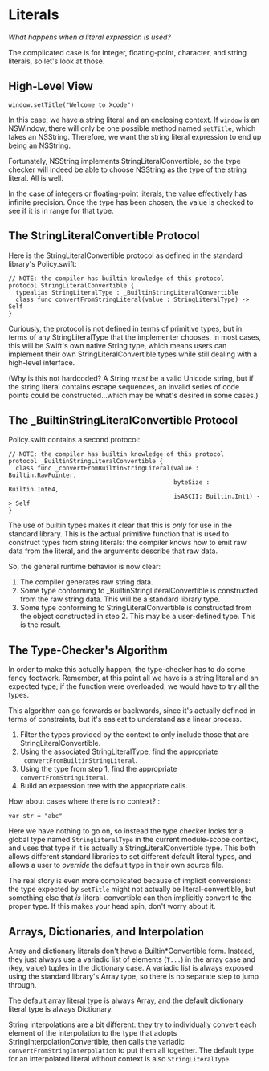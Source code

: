 Literals
========

*What happens when a literal expression is used?*

The complicated case is for integer, floating-point, character, and
string literals, so let's look at those.

High-Level View
---------------

    window.setTitle("Welcome to Xcode")

In this case, we have a string literal and an enclosing context. If
`window` is an NSWindow, there will only be one possible method named
`setTitle`, which takes an NSString. Therefore, we want the string
literal expression to end up being an NSString.

Fortunately, NSString implements StringLiteralConvertible, so the type
checker will indeed be able to choose NSString as the type of the string
literal. All is well.

In the case of integers or floating-point literals, the value
effectively has infinite precision. Once the type has been chosen, the
value is checked to see if it is in range for that type.

The StringLiteralConvertible Protocol
-------------------------------------

Here is the StringLiteralConvertible protocol as defined in the standard
library's Policy.swift:

    // NOTE: the compiler has builtin knowledge of this protocol
    protocol StringLiteralConvertible {
      typealias StringLiteralType : _BuiltinStringLiteralConvertible
      class func convertFromStringLiteral(value : StringLiteralType) -> Self
    }

Curiously, the protocol is not defined in terms of primitive types, but
in terms of any StringLiteralType that the implementer chooses. In most
cases, this will be Swift's own native String type, which means users
can implement their own StringLiteralConvertible types while still
dealing with a high-level interface.

(Why is this not hardcoded? A String *must* be a valid Unicode string,
but if the string literal contains escape sequences, an invalid series
of code points could be constructed...which may be what's desired in
some cases.)

The \_BuiltinStringLiteralConvertible Protocol
----------------------------------------------

Policy.swift contains a second protocol:

    // NOTE: the compiler has builtin knowledge of this protocol
    protocol _BuiltinStringLiteralConvertible {
      class func _convertFromBuiltinStringLiteral(value : Builtin.RawPointer,
                                                  byteSize : Builtin.Int64,
                                                  isASCII: Builtin.Int1) -> Self
    }

The use of builtin types makes it clear that this is *only* for use in
the standard library. This is the actual primitive function that is used
to construct types from string literals: the compiler knows how to emit
raw data from the literal, and the arguments describe that raw data.

So, the general runtime behavior is now clear:

1.  The compiler generates raw string data.
2.  Some type conforming to \_BuiltinStringLiteralConvertible is
    constructed from the raw string data. This will be a standard
    library type.
3.  Some type conforming to StringLiteralConvertible is constructed from
    the object constructed in step 2. This may be a user-defined type.
    This is the result.

The Type-Checker's Algorithm
----------------------------

In order to make this actually happen, the type-checker has to do some
fancy footwork. Remember, at this point all we have is a string literal
and an expected type; if the function were overloaded, we would have to
try all the types.

This algorithm can go forwards or backwards, since it's actually defined
in terms of constraints, but it's easiest to understand as a linear
process.

1.  Filter the types provided by the context to only include those that
    are StringLiteralConvertible.
2.  Using the associated StringLiteralType, find the appropriate
    `_convertFromBuiltinStringLiteral`.
3.  Using the type from step 1, find the appropriate
    `convertFromStringLiteral`.
4.  Build an expression tree with the appropriate calls.

How about cases where there is no context? :

    var str = "abc"

Here we have nothing to go on, so instead the type checker looks for a
global type named `StringLiteralType` in the current module-scope
context, and uses that type if it is actually a StringLiteralConvertible
type. This both allows different standard libraries to set different
default literal types, and allows a user to *override* the default type
in their own source file.

The real story is even more complicated because of implicit conversions:
the type expected by `setTitle` might not actually be
literal-convertible, but something else that *is* literal-convertible
can then implicitly convert to the proper type. If this makes your head
spin, don't worry about it.

Arrays, Dictionaries, and Interpolation
---------------------------------------

Array and dictionary literals don't have a Builtin\*Convertible form.
Instead, they just always use a variadic list of elements (`T...`) in
the array case and (key, value) tuples in the dictionary case. A
variadic list is always exposed using the standard library's Array type,
so there is no separate step to jump through.

The default array literal type is always Array, and the default
dictionary literal type is always Dictionary.

String interpolations are a bit different: they try to individually
convert each element of the interpolation to the type that adopts
StringInterpolationConvertible, then calls the variadic
`convertFromStringInterpolation` to put them all together. The default
type for an interpolated literal without context is also
`StringLiteralType`.

